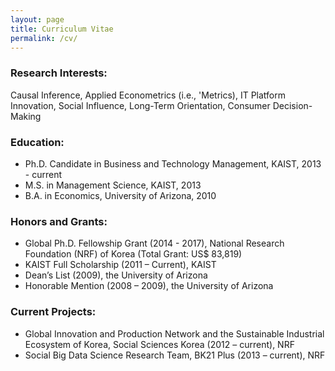 ```yaml
---
layout: page
title: Curriculum Vitae
permalink: /cv/
---
```


### Research Interests:
Causal Inference, Applied Econometrics (i.e., 'Metrics), IT Platform Innovation, Social Influence, Long-Term Orientation, Consumer Decision-Making

### Education:
* Ph.D. Candidate in Business and Technology Management, KAIST, 2013 - current
* M.S. in Management Science, KAIST, 2013 
* B.A. in Economics, University of Arizona, 2010

### Honors and Grants:
* Global Ph.D. Fellowship Grant (2014 - 2017), National Research Foundation (NRF) of Korea (Total Grant: US$ 83,819)
* KAIST Full Scholarship (2011 – Current), KAIST
* Dean’s List (2009), the University of Arizona
* Honorable Mention (2008 – 2009), the University of Arizona

### Current Projects:
* Global Innovation and Production Network and the Sustainable Industrial Ecosystem of Korea, Social Sciences Korea (2012 – current), NRF
* Social Big Data Science Research Team, BK21 Plus (2013 – current), NRF 
